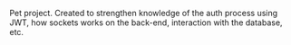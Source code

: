 Pet project. Created to strengthen knowledge of the auth process using JWT, how sockets works on the back-end, interaction with the database, etc.
